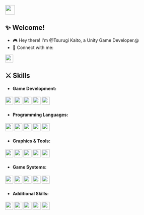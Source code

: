 <a  href="https://my-portfolio-gilt-six-92.vercel.app/"><img height="30" src="https://img.shields.io/badge/Portfolio-FFFFFF?style=for-the-badge&logo=nginx&logoColor=black"></a>

## :sparkles: Welcome!

- :video_game: Hey there! I'm @Tsurugi Kaito, a Unity Game Developer.@
- :link: Connect with me:

<a href="https://mail.google.com/mail/?view=cm&fs=1&to=tsurugi3333@gmail.com" target="_blank"><img height="25" src="https://img.shields.io/badge/Gmail-D14836?style=for-the-badge&logo=gmail&logoColor=white"></a>

## :crossed_swords: Skills

- #### Game Development:

<div align="left">
<img height="25" src="https://img.shields.io/badge/Unity-100000?style=for-the-badge&logo=unity&logoColor=white">
<img height="25" src="https://img.shields.io/badge/C%23-239120?style=for-the-badge&logo=c-sharp&logoColor=white">
<img height="25" src="https://img.shields.io/badge/Shader Programming-FF6F00?style=for-the-badge&logo=shader&logoColor=white">
<img height="25" src="https://img.shields.io/badge/Game Design-5C2D91?style=for-the-badge&logo=game&logoColor=white">
<img height="25" src="https://img.shields.io/badge/3D Physics-00B4D8?style=for-the-badge&logo=physics&logoColor=white">
</div>

- #### Programming Languages:

<div align="left">
<img height="25" src="https://img.shields.io/badge/C%23-239120?style=for-the-badge&logo=c-sharp&logoColor=white">
<img height="25" src="https://img.shields.io/badge/C%2B%2B-00599C?style=for-the-badge&logo=c%2B%2B&logoColor=white">
<img height="25" src="https://img.shields.io/badge/JavaScript-323325?style=for-the-badge&logo=javascript&logoColor=F7DF1E">
<img height="25" src="https://img.shields.io/badge/TypeScript-007ACC?style=for-the-badge&logo=typescript&logoColor=white">
<img height="25" src="https://img.shields.io/badge/Python-FFD43B?style=for-the-badge&logo=python&logoColor=blue">
</div>

- #### Graphics & Tools:

<div align="left">
<img height="25" src="https://img.shields.io/badge/Blender-F5792A?style=for-the-badge&logo=blender&logoColor=white">
<img height="25" src="https://img.shields.io/badge/Visual_Studio-5C2D91?style=for-the-badge&logo=visual%20studio&logoColor=white">
<img height="25" src="https://img.shields.io/badge/Rider-000000?style=for-the-badge&logo=Rider&logoColor=white">
<img height="25" src="https://img.shields.io/badge/Git-F05032?style=for-the-badge&logo=git&logoColor=white">
<img height="25" src="https://img.shields.io/badge/HLSL-3776AB?style=for-the-badge&logo=shader&logoColor=white">
</div>

- #### Game Systems:

<div align="left">
<img height="25" src="https://img.shields.io/badge/Animation Systems-FF4B4B?style=for-the-badge&logo=animation&logoColor=white">
<img height="25" src="https://img.shields.io/badge/AI Pathfinding-00A1E0?style=for-the-badge&logo=ai&logoColor=white">
<img height="25" src="https://img.shields.io/badge/Gameplay Systems-76B900?style=for-the-badge&logo=gamepad&logoColor=white">
<img height="25" src="https://img.shields.io/badge/Procedural Generation-FF6F00?style=for-the-badge&logo=random&logoColor=white">
<img height="25" src="https://img.shields.io/badge/Multiplayer Networking-007ACC?style=for-the-badge&logo=network&logoColor=white">
</div>

- #### Additional Skills:

<div align="left">
<img height="25" src="https://img.shields.io/badge/Firebase-FFCA28?style=for-the-badge&logo=firebase&logoColor=black">
<img height="25" src="https://img.shields.io/badge/UI_Design-FF4785?style=for-the-badge&logo=ui&logoColor=white">
<img height="25" src="https://img.shields.io/badge/Performance Optimization-2496ED?style=for-the-badge&logo=optimization&logoColor=white">
<img height="25" src="https://img.shields.io/badge/AR/VR Development-007FB1?style=for-the-badge&logo=ar&logoColor=white">
<img height="25" src="https://img.shields.io/badge/Mobile Development-3DDC84?style=for-the-badge&logo=mobile&logoColor=white">
</div>
